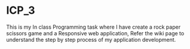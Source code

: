 # ICP_3
This is my In class Programming task where I have create a rock paper scissors game and a Responsive web application, Refer the wiki page to understand the step by step process of my application development. 
